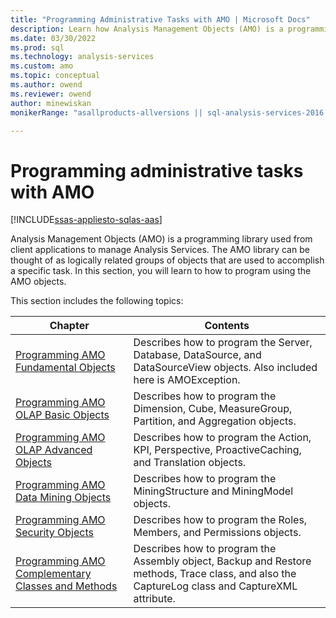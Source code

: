 ```yaml
---
title: "Programming Administrative Tasks with AMO | Microsoft Docs"
description: Learn how Analysis Management Objects (AMO) is a programming library used from client applications to manage Analysis Services.
ms.date: 03/30/2022
ms.prod: sql
ms.technology: analysis-services
ms.custom: amo
ms.topic: conceptual
ms.author: owend
ms.reviewer: owend
author: minewiskan
monikerRange: "asallproducts-allversions || sql-analysis-services-2016 || sql-analysis-services-2017 || sql-analysis-services-2019 || sql-analysis-services-2022"

---
```

# Programming administrative tasks with AMO

[!INCLUDE[ssas-appliesto-sqlas-aas](../includes/ssas-appliesto-sqlas-aas.md)]

  Analysis Management Objects (AMO) is a programming library used from client applications to manage Analysis Services. The AMO library can be thought of as logically related groups of objects that are used to accomplish a specific task. In this section, you will learn to how to program using the AMO objects.  

 This section includes the following topics:  
  
|Chapter|Contents|  
|-------------|--------------|  
|[Programming AMO Fundamental Objects](programming-amo-fundamental-objects.md)|Describes how to program the Server, Database, DataSource, and DataSourceView objects. Also included here is AMOException.|  
|[Programming AMO OLAP Basic Objects](programming-amo-olap-basic-objects.md)|Describes how to program the Dimension, Cube, MeasureGroup, Partition, and Aggregation objects.|  
|[Programming AMO OLAP Advanced Objects](programming-amo-olap-advanced-objects.md)|Describes how to program the Action, KPI, Perspective, ProactiveCaching, and Translation objects.|  
|[Programming AMO Data Mining Objects](programming-amo-data-mining-objects.md)|Describes how to program the MiningStructure and MiningModel objects.|  
|[Programming AMO Security Objects](programming-amo-security-objects.md)|Describes how to program the Roles, Members, and Permissions objects.|  
|[Programming AMO Complementary Classes and Methods](programming-amo-complementary-classes-and-methods.md)|Describes how to program the Assembly object, Backup and Restore methods, Trace class, and also the CaptureLog class and CaptureXML attribute.|
